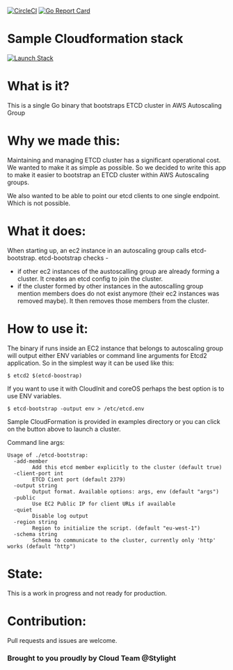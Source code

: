 [![CircleCI](https://circleci.com/gh/stylight/etcd-bootstrap/tree/master.svg?style=svg&circle-token=9bbd5dd7529b97a08f07eaacdafd122caa09990f)](https://circleci.com/gh/stylight/etcd-bootstrap/tree/master)
[![Go Report Card](https://goreportcard.com/badge/github.com/stylight/etcd-bootstrap)](https://goreportcard.com/report/github.com/stylight/etcd-bootstrap)

# Sample Cloudformation stack
[![Launch Stack](https://s3.amazonaws.com/cloudformation-examples/cloudformation-launch-stack.png)](https://console.aws.amazon.com/cloudformation/home?region=eu-west-1#/stacks/new?stackName=etcd-bootstrap-test&templateURL=https://s3-eu-west-1.amazonaws.com/packages.stylight.net/cloudformation/etcd-bootstrap/example-1-cloudformation.yaml)


# What is it?
This is a single Go binary that bootstraps ETCD cluster in AWS Autoscaling Group

# Why we made this:
Maintaining and managing ETCD cluster has a significant operational cost. We wanted to make it as simple as possible. So we decided to write this app to make it easier to bootstrap an ETCD cluster within AWS Autoscaling groups.

We also wanted to be able to point our etcd clients to one single endpoint. Which is not possible.

# What it does:
When starting up, an ec2 instance in an autoscaling group calls etcd-bootstrap.
etcd-bootstrap checks -
- if other ec2 instances of the austoscalling group are already forming a cluster. It creates an etcd  config to join the cluster.
- if the cluster formed by other instances in the autoscalling group mention members does do not exist anymore (their ec2 instances was removed maybe). It then removes those members from the cluster.

# How to use it:
The binary if runs inside an EC2 instance that belongs to autoscaling group will output either ENV variables or command line arguments for Etcd2 application. So in the simplest way it can be used like this:

    $ etcd2 $(etcd-boostrap)

If you want to use it with CloudInit and coreOS perhaps the best option is to use ENV variables.

    $ etcd-bootstrap -output env > /etc/etcd.env

Sample CloudFormation is provided in examples directory or you can click on the button above to launch a cluster.

Command line args:

    Usage of ./etcd-bootstrap:
      -add-member
        	Add this etcd member explicitly to the cluster (default true)
      -client-port int
        	ETCD Cient port (default 2379)
      -output string
        	Output format. Available options: args, env (default "args")
      -public
        	Use EC2 Public IP for client URLs if available
      -quiet
        	Disable log output
      -region string
        	Region to initialize the script. (default "eu-west-1")
      -schema string
        	Schema to communicate to the cluster, currently only 'http' works (default "http")


# State:
This is a work in progress and not ready for production.

# Contribution:
Pull requests and issues are welcome.

### Brought to you proudly by Cloud Team @Stylight
